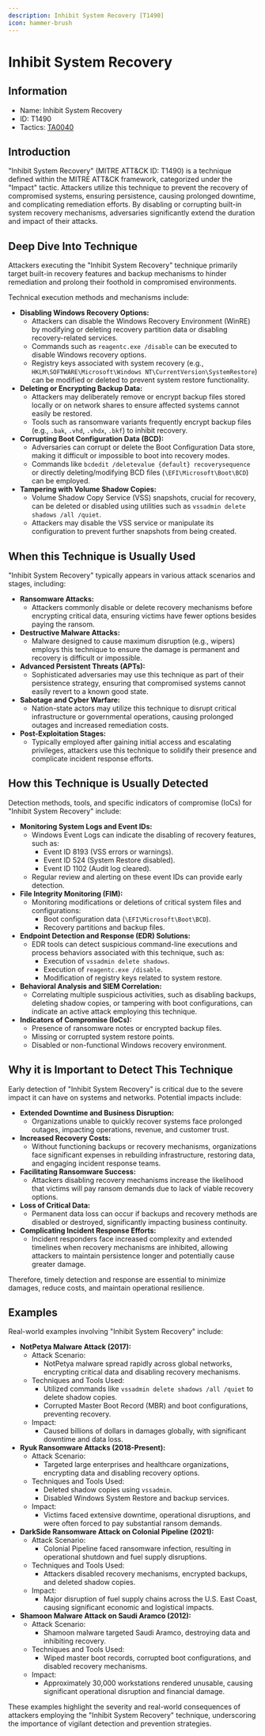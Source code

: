 ```yaml
---
description: Inhibit System Recovery [T1490]
icon: hammer-brush
---
```


# Inhibit System Recovery

## Information

- Name: Inhibit System Recovery
- ID: T1490
- Tactics: [TA0040](../TA0040/TA0040.md)

## Introduction

"Inhibit System Recovery" (MITRE ATT\&CK ID: T1490) is a technique defined within the MITRE ATT\&CK framework, categorized under the "Impact" tactic. Attackers utilize this technique to prevent the recovery of compromised systems, ensuring persistence, causing prolonged downtime, and complicating remediation efforts. By disabling or corrupting built-in system recovery mechanisms, adversaries significantly extend the duration and impact of their attacks.

## Deep Dive Into Technique

Attackers executing the "Inhibit System Recovery" technique primarily target built-in recovery features and backup mechanisms to hinder remediation and prolong their foothold in compromised environments.

Technical execution methods and mechanisms include:

- **Disabling Windows Recovery Options:**
  - Attackers can disable the Windows Recovery Environment (WinRE) by modifying or deleting recovery partition data or disabling recovery-related services.
  - Commands such as `reagentc.exe /disable` can be executed to disable Windows recovery options.
  - Registry keys associated with system recovery (e.g., `HKLM\SOFTWARE\Microsoft\Windows NT\CurrentVersion\SystemRestore`) can be modified or deleted to prevent system restore functionality.
- **Deleting or Encrypting Backup Data:**
  - Attackers may deliberately remove or encrypt backup files stored locally or on network shares to ensure affected systems cannot easily be restored.
  - Tools such as ransomware variants frequently encrypt backup files (e.g., `.bak`, `.vhd`, `.vhdx`, `.bkf`) to inhibit recovery.
- **Corrupting Boot Configuration Data (BCD):**
  - Adversaries can corrupt or delete the Boot Configuration Data store, making it difficult or impossible to boot into recovery modes.
  - Commands like `bcdedit /deletevalue {default} recoverysequence` or directly deleting/modifying BCD files (`\EFI\Microsoft\Boot\BCD`) can be employed.
- **Tampering with Volume Shadow Copies:**
  - Volume Shadow Copy Service (VSS) snapshots, crucial for recovery, can be deleted or disabled using utilities such as `vssadmin delete shadows /all /quiet`.
  - Attackers may disable the VSS service or manipulate its configuration to prevent further snapshots from being created.

## When this Technique is Usually Used

"Inhibit System Recovery" typically appears in various attack scenarios and stages, including:

- **Ransomware Attacks:**
  - Attackers commonly disable or delete recovery mechanisms before encrypting critical data, ensuring victims have fewer options besides paying the ransom.
- **Destructive Malware Attacks:**
  - Malware designed to cause maximum disruption (e.g., wipers) employs this technique to ensure the damage is permanent and recovery is difficult or impossible.
- **Advanced Persistent Threats (APTs):**
  - Sophisticated adversaries may use this technique as part of their persistence strategy, ensuring that compromised systems cannot easily revert to a known good state.
- **Sabotage and Cyber Warfare:**
  - Nation-state actors may utilize this technique to disrupt critical infrastructure or governmental operations, causing prolonged outages and increased remediation costs.
- **Post-Exploitation Stages:**
  - Typically employed after gaining initial access and escalating privileges, attackers use this technique to solidify their presence and complicate incident response efforts.

## How this Technique is Usually Detected

Detection methods, tools, and specific indicators of compromise (IoCs) for "Inhibit System Recovery" include:

- **Monitoring System Logs and Event IDs:**
  - Windows Event Logs can indicate the disabling of recovery features, such as:
    - Event ID 8193 (VSS errors or warnings).
    - Event ID 524 (System Restore disabled).
    - Event ID 1102 (Audit log cleared).
  - Regular review and alerting on these event IDs can provide early detection.
- **File Integrity Monitoring (FIM):**
  - Monitoring modifications or deletions of critical system files and configurations:
    - Boot configuration data (`\EFI\Microsoft\Boot\BCD`).
    - Recovery partitions and backup files.
- **Endpoint Detection and Response (EDR) Solutions:**
  - EDR tools can detect suspicious command-line executions and process behaviors associated with this technique, such as:
    - Execution of `vssadmin delete shadows`.
    - Execution of `reagentc.exe /disable`.
    - Modification of registry keys related to system restore.
- **Behavioral Analysis and SIEM Correlation:**
  - Correlating multiple suspicious activities, such as disabling backups, deleting shadow copies, or tampering with boot configurations, can indicate an active attack employing this technique.
- **Indicators of Compromise (IoCs):**
  - Presence of ransomware notes or encrypted backup files.
  - Missing or corrupted system restore points.
  - Disabled or non-functional Windows recovery environment.

## Why it is Important to Detect This Technique

Early detection of "Inhibit System Recovery" is critical due to the severe impact it can have on systems and networks. Potential impacts include:

- **Extended Downtime and Business Disruption:**
  - Organizations unable to quickly recover systems face prolonged outages, impacting operations, revenue, and customer trust.
- **Increased Recovery Costs:**
  - Without functioning backups or recovery mechanisms, organizations face significant expenses in rebuilding infrastructure, restoring data, and engaging incident response teams.
- **Facilitating Ransomware Success:**
  - Attackers disabling recovery mechanisms increase the likelihood that victims will pay ransom demands due to lack of viable recovery options.
- **Loss of Critical Data:**
  - Permanent data loss can occur if backups and recovery methods are disabled or destroyed, significantly impacting business continuity.
- **Complicating Incident Response Efforts:**
  - Incident responders face increased complexity and extended timelines when recovery mechanisms are inhibited, allowing attackers to maintain persistence longer and potentially cause greater damage.

Therefore, timely detection and response are essential to minimize damages, reduce costs, and maintain operational resilience.

## Examples

Real-world examples involving "Inhibit System Recovery" include:

- **NotPetya Malware Attack (2017):**
  - Attack Scenario:
    - NotPetya malware spread rapidly across global networks, encrypting critical data and disabling recovery mechanisms.
  - Techniques and Tools Used:
    - Utilized commands like `vssadmin delete shadows /all /quiet` to delete shadow copies.
    - Corrupted Master Boot Record (MBR) and boot configurations, preventing recovery.
  - Impact:
    - Caused billions of dollars in damages globally, with significant downtime and data loss.
- **Ryuk Ransomware Attacks (2018-Present):**
  - Attack Scenario:
    - Targeted large enterprises and healthcare organizations, encrypting data and disabling recovery options.
  - Techniques and Tools Used:
    - Deleted shadow copies using `vssadmin`.
    - Disabled Windows System Restore and backup services.
  - Impact:
    - Victims faced extensive downtime, operational disruptions, and were often forced to pay substantial ransom demands.
- **DarkSide Ransomware Attack on Colonial Pipeline (2021):**
  - Attack Scenario:
    - Colonial Pipeline faced ransomware infection, resulting in operational shutdown and fuel supply disruptions.
  - Techniques and Tools Used:
    - Attackers disabled recovery mechanisms, encrypted backups, and deleted shadow copies.
  - Impact:
    - Major disruption of fuel supply chains across the U.S. East Coast, causing significant economic and logistical impacts.
- **Shamoon Malware Attack on Saudi Aramco (2012):**
  - Attack Scenario:
    - Shamoon malware targeted Saudi Aramco, destroying data and inhibiting recovery.
  - Techniques and Tools Used:
    - Wiped master boot records, corrupted boot configurations, and disabled recovery mechanisms.
  - Impact:
    - Approximately 30,000 workstations rendered unusable, causing significant operational disruption and financial damage.

These examples highlight the severity and real-world consequences of attackers employing the "Inhibit System Recovery" technique, underscoring the importance of vigilant detection and prevention strategies.
